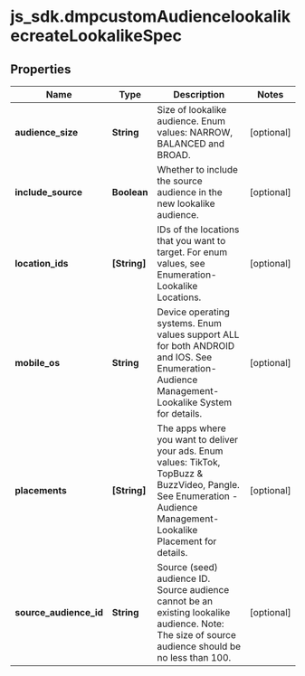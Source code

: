 # js_sdk.dmpcustomAudiencelookalikecreateLookalikeSpec

## Properties
Name | Type | Description | Notes
------------ | ------------- | ------------- | -------------
**audience_size** | **String** | Size of lookalike audience. Enum values: NARROW, BALANCED and BROAD. | [optional] 
**include_source** | **Boolean** | Whether to include the source audience in the new lookalike audience. | [optional] 
**location_ids** | **[String]** | IDs of the locations that you want to target. For enum values, see Enumeration-Lookalike Locations. | [optional] 
**mobile_os** | **String** | Device operating systems. Enum values support ALL for both ANDROID and IOS. See Enumeration-Audience Management-Lookalike System for details. | [optional] 
**placements** | **[String]** | The apps where you want to deliver your ads. Enum values: TikTok, TopBuzz &amp; BuzzVideo, Pangle. See Enumeration - Audience Management-Lookalike Placement for details. | [optional] 
**source_audience_id** | **String** | Source (seed) audience ID. Source audience cannot be an existing lookalike audience. Note: The size of source audience should be no less than 100. | [optional] 
